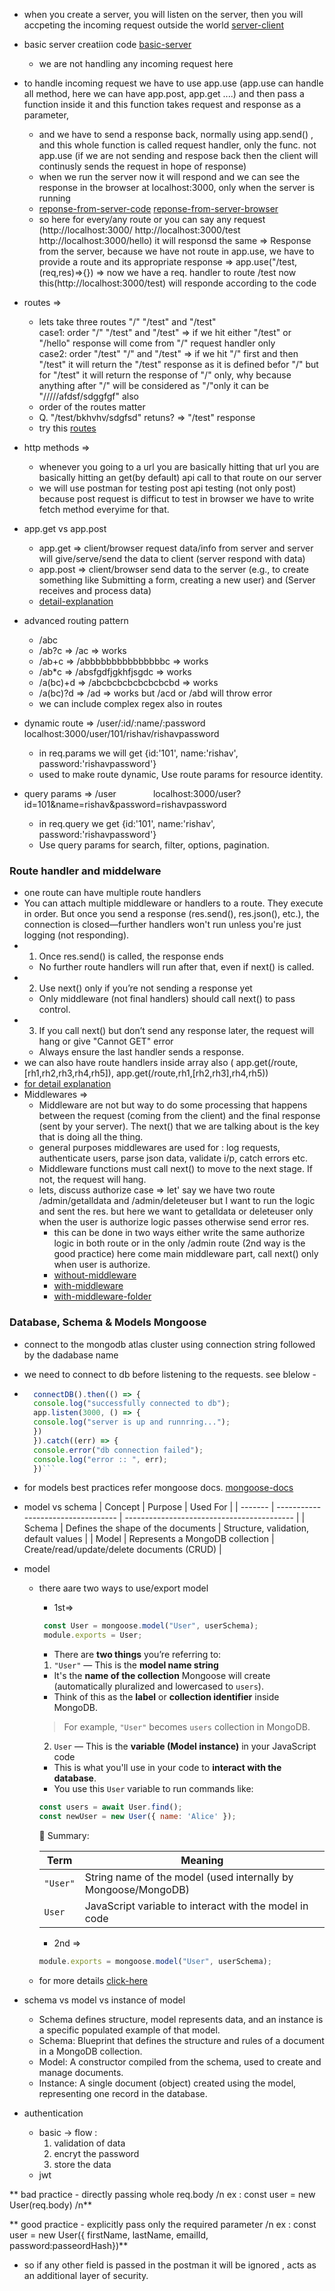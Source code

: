 - when you create a server, you will listen on the server, then you will accpeting the incoming request outside the world [server-client](https://excalidraw.com/#json=yYHaeHT7hSA_2GC1PU_Ur,xki97Lsejz2Q_Dhepxt_Qg)

- basic server creatiion code [basic-server](/devtinder/assests/basic-server.png)
    - we are not handling any incoming request here

- to handle incoming request we have to use app.use (app.use can handle all method, here we can have app.post, app.get ....) and then pass a function inside it and this function takes request and response as a parameter,
    - and we have to send a response back, normally using app.send() , and this whole function is called request handler, only the func. not app.use (if we are not sending and respose back then the client will continusly sends the request in hope of response)
    - when we run the server now it will respond and we can see the response in the browser at localhost:3000, only when the server is running
    - [reponse-from-server-code](/devtinder/assests/response-from-server-cdoe.png)  [reponse-from-server-browser](/devtinder/assests/response-from-server-browser.png)
    - so here for every/any route or you can say any request (http://localhost:3000/     http://localhost:3000/test    http://localhost:3000/hello) it will responsd the same => Response from the server, because we have not route in app.use, we have to provide a route and its appropriate response => app.use("/test,(req,res)=>{}) => now we have a req.  handler to route /test now this(http://localhost:3000/test) will responde according to the code

- routes => 
    - lets take three routes "/" "/test" and "/test"  
        case1: order "/" "/test" and "/test" => if we hit either "/test" or "/hello" response will come from "/" request handler only  
        case2: order "/test" "/" and "/test" => if we hit "/" first and then "/test" it will return the "/test" response as it is defined befor "/" but for "/test" it will return the response of "/" only, why because anything after "/" will be considered as "/"only it can be "/////afdsf/sdggfgf" also
    - order of the routes matter
    - Q. "/test/bkhvhv/sdgfsd" retuns? => "/test" response
    - try this [routes](/devtinder/assests/routes.png)

- http methods =>
    - whenever you going to a url you are basically hitting that url you are basically hitting an get(by default) api call to that route on our server
    - we will use postman for testing post api testing (not only post) because post request is difficut to test in browser we have to write fetch method everyime for that.
    
- app.get vs app.post
    - app.get => client/browser request data/info from server and server will give/serve/send the data to client (server respond with data)
    - app.post => client/browser send data to the server (e.g., to create something like Submitting a form, creating a new user) and (Server receives and process data)
    - [detail-explanation](/devtinder/detail-explanation/app.get-vs-app.post.md)

- advanced routing pattern
    - /abc  
    - /ab?c => /ac => works
    - /ab+c => /abbbbbbbbbbbbbbbc => works
    - /ab*c => /absfgdfjgkhfjsgdc => works
    - /a(bc)+d => /abcbcbcbcbcbcbcbd => works
    - /a(bc)?d => /ad => works but /acd or /abd will throw error
    - we can include complex regex also in routes

- dynamic route => /user/:id/:name/:password&nbsp;&nbsp;&nbsp;&nbsp;&nbsp;&nbsp;&nbsp;&nbsp;&nbsp;&nbsp;&nbsp;&nbsp;&nbsp;&nbsp;          localhost:3000/user/101/rishav/rishavpassword
    - in req.params we will get {id:'101', name:'rishav', password:'rishavpassword'}
    - used to make route dynamic, Use route params for resource identity.

- query params => /user&nbsp;&nbsp;&nbsp;&nbsp;&nbsp;&nbsp;&nbsp;&nbsp;&nbsp;&nbsp;&nbsp;&nbsp;&nbsp;&nbsp;                       localhost:3000/user?id=101&name=rishav&password=rishavpassword 
    - in req.query we get {id:'101', name:'rishav', password:'rishavpassword'}
    - Use query params for search, filter, options, pagination.

### Route handler and middelware
- one route can have multiple route handlers
- You can attach multiple middleware or handlers to a route. They execute in order. But once you send a response (res.send(), res.json(), etc.), the connection is closed—further handlers won't run unless you're just logging (not responding).
- 1. Once res.send() is called, the response ends
    - No further route handlers will run after that, even if next() is called.
- 2. Use next() only if you’re not sending a response yet
    - Only middleware (not final handlers) should call next() to pass control.
- 3. If you call next() but don’t send any response later, the request will hang or give "Cannot GET" error
    - Always ensure the last handler sends a response.
- we can also have route handlers inside array also ( app.get(/route,[rh1,rh2,rh3,rh4,rh5]), app.get(/route,rh1,[rh2,rh3],rh4,rh5))
- [for detail explanation](/devtinder/detail-explanation/multiple-route-handler.md)
- Middlewares => 
    - Middleware are not but way to do some processing that happens between the request (coming from the client) and the final response (sent by your server). The next() that we are talking about is the key that is doing all the thing.
    - general purposes middlewares are used for : log requests, authenticate users, parse json data, validate i/p, catch errors etc.
    - Middleware functions must call next() to move to the next stage. If not, the request will hang.
    - lets, discuss authorize case => let' say we have two route /admin/getalldata and /admin/deleteuser but I want to run the logic and sent the res. but here we want to getalldata or deleteuser only when the user is authorize logic passes otherwise send error res.
        - this can be done in two ways either write the same authorize logic in both route or in the only /admin route (2nd way is the good practice) here come main middleware part, call next() only when user is authorize.
        - [without-middleware](/devtinder/assests/without-middleware.png)
        - [with-middleware](/devtinder/assests/with-middleware.png)
        - [with-middleware-folder](/devtinder/assests/with-middleware-folder.png)


###  Database, Schema & Models  Mongoose
- connect to the mongodb atlas cluster using connection string followed by the dadabase name
- we need to connect to db before listening to the requests. see blelow -
- ```js
    connectDB().then(() => {
    console.log("successfully connected to db"); 
    app.listen(3000, () => {
    console.log("server is up and runnring...");
    })
    }).catch((err) => {
    console.error("db connection failed");   
    console.log("error :: ", err);
    })```
- for models best practices refer mongoose docs. [mongoose-docs](https://mongoosejs.com/docs/models.html)

- model vs schema
    | Concept | Purpose                            | Used For                                   |
    | ------- | ---------------------------------- | ------------------------------------------ |
    | Schema  | Defines the shape of the documents | Structure, validation, default values      |
    | Model   | Represents a MongoDB collection    | Create/read/update/delete documents (CRUD) |


- model
    - there aare two ways to use/export model
        - 1st=>
       ```js
        const User = mongoose.model("User", userSchema);
        module.exports = User;
        ```

        - There are **two things** you’re referring to:
        1. `"User"` — This is the **model name string**
        - It's the **name of the collection** Mongoose will create (automatically pluralized and lowercased to `users`).
        - Think of this as the **label** or **collection identifier** inside MongoDB.
        > For example, `"User"` becomes `users` collection in MongoDB.

        2. `User` — This is the **variable (Model instance)** in your JavaScript code
        - This is what you'll use in your code to **interact with the database**.
        - You use this `User` variable to run commands like:
        ```js
        const users = await User.find();
        const newUser = new User({ name: 'Alice' });
        ```
        🧠 Summary:

        | Term       | Meaning                                                                 |
        |------------|-------------------------------------------------------------------------|
        | `"User"`   | String name of the model (used internally by Mongoose/MongoDB)          |
        | `User`     | JavaScript variable to interact with the model in code                  |
        
        - 2nd => 
        ```js
        module.exports = mongoose.model("User", userSchema);
        ```
    - for more details [click-here](/devtinder/detail-explanation/model-name-vs-model-instance.md)
    
- schema vs model vs instance of model
    - Schema defines structure, model represents data, and an instance is a specific populated example of that model.
    - Schema: Blueprint that defines the structure and rules of a document in a MongoDB collection.
    - Model: A constructor compiled from the schema, used to create and manage documents.
    - Instance: A single document (object) created using the model, representing one record in the database.


- authentication
    - basic -> flow :
        1. validation of data
        2. encryt the password
        3. store the data 
    - jwt

** bad practice - directly passing whole req.body /n 
    ex : const user = new User(req.body) /n**

** good practice - explicitly pass only the required parameter /n
    ex : const user = new User({
        firstName, 
        lastName, 
        emailId, 
        password:passeordHash})**

- so if any other field is passed in the postman it will be ignored , acts as an additional layer of security. 